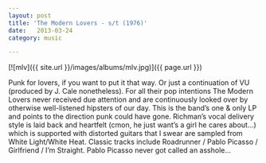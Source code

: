 ```yaml
---
layout: post
title: 'The Modern Lovers - s/t (1976)'
date:   2013-03-24
category: music

---
```

[![mlv]({{ site.url }}/images/albums/mlv.jpg)]({{ page.url }})

Punk for lovers, if you want to put it that way. Or just a continuation of VU (produced by J. Cale nonetheless). For all their pop intentions The Modern Lovers never received due attention and are continuously looked over by otherwise well-listened hipsters of our day. This is the band’s one & only LP and points to the direction punk could have gone. Richman’s vocal delivery style is laid back and heartfelt (cmon, he just want’s a girl he cares about...) which is supported with distorted guitars that I swear are sampled from White Light/White Heat. Classic tracks include Roadrunner / Pablo Picasso / Girlfriend / I’m Straight. Pablo Picasso never got called an asshole...

<!-- [download](http://www.mediafire.com/?sjurnvqpgrrxpju) -->
